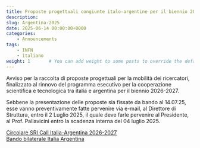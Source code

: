 ```yaml
---
title: Proposte progettuali congiunte italo-argentine per il biennio 2026-2028
description: 
slug: Argentina-2025
date: 2025-06-14 00:00:00+0000
categories:
    - Announcements
tags:
    - INFN
    - italiano
weight: 1       # You can add weight to some posts to override the default sorting (date descending)
---
```


Avviso per la raccolta di proposte progettuali per la mobilità dei ricercatori,
finalizzato al rinnovo del programma esecutivo per la cooperazione scientifica e
tecnologica tra italia e argentina per il biennio 2026-2027.

Sebbene la presentazione delle proposte sia fissate da bando  al  14.07.25, esse vanno preventivamente fatte pervenire via e-mail, al Direttore di Struttura, entro il 2 Luglio 2025, il quale deve farle pervenire al Presidente, al Prof. Pallavicini entro la scadenza interna del 04 luglio 2025.

[Circolare SRI Call Italia-Argentina 2026-2027](Circolare-Italia-Argentina.pdf)  
[Bando bilaterale Italia Argentina](Bando-bilaterale-Italia-Argentina.pdf)

